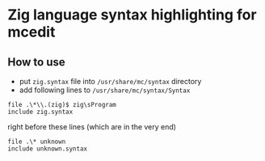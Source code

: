 # Zig language syntax highlighting for mcedit
## How to use
  - put `zig.syntax` file into `/usr/share/mc/syntax` directory
  - add following lines to `/usr/share/mc/syntax/Syntax`
  ```
  file .\*\\.(zig)$ zig\sProgram
  include zig.syntax
  ```
  right before these lines (which are in the very end)
  ```
  file .\* unknown
  include unknown.syntax
  ```
  
